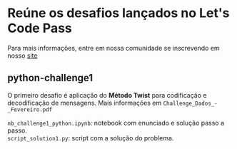 # Reúne os desafios lançados no Let's Code Pass
Para mais informações, entre em nossa comunidade se inscrevendo em nosso [site](https://letscode.com.br/lets-code-pass)

## python-challenge1
O primeiro desafio é aplicação do **Método Twist** para codificação e decodificação de mensagens. Mais informações em `Challenge_Dados_-_Fevereiro.pdf`

`nb_challenge1_python.ipynb`: notebook com enunciado e solução passo a passo.<br>
`script_solution1.py`: script com a solução do problema. 

